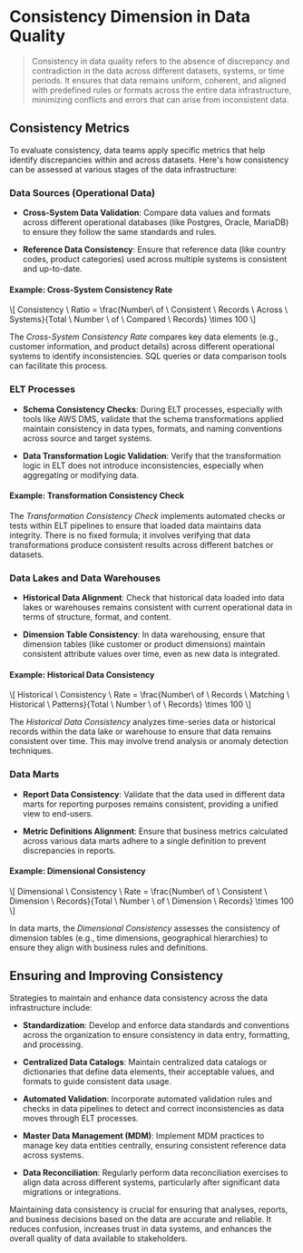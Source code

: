 # Consistency Dimension in Data Quality
> Consistency in data quality refers to the absence of discrepancy and contradiction in the data across different datasets, systems, or time periods. It ensures that data remains uniform, coherent, and aligned with predefined rules or formats across the entire data infrastructure, minimizing conflicts and errors that can arise from inconsistent data.

## Consistency Metrics
To evaluate consistency, data teams apply specific metrics that help identify discrepancies within and across datasets. Here's how consistency can be assessed at various stages of the data infrastructure:

### Data Sources (Operational Data)
* **Cross-System Data Validation**:
  Compare data values and formats across different operational databases (like Postgres, Oracle, MariaDB) to ensure they follow the same standards and rules.

* **Reference Data Consistency**:
  Ensure that reference data (like country codes, product categories) used across multiple systems is consistent and up-to-date.

#### Example: Cross-System Consistency Rate
\\[ Consistency \ Ratio = \frac{Number\ of \ Consistent \ Records \ Across \ Systems}{Total \ Number \ of \ Compared \ Records} \times 100 \\]

The *Cross-System Consistency Rate* compares key data elements (e.g., customer information, and product details) across different operational systems to identify inconsistencies. SQL queries or data comparison tools can facilitate this process.

### ELT Processes
* **Schema Consistency Checks**:
  During ELT processes, especially with tools like AWS DMS, validate that the schema transformations applied maintain consistency in data types, formats, and naming conventions across source and target systems.

* **Data Transformation Logic Validation**:
  Verify that the transformation logic in ELT does not introduce inconsistencies, especially when aggregating or modifying data.

#### Example: Transformation Consistency Check
The *Transformation Consistency Check* implements automated checks or tests within ELT pipelines to ensure that loaded data maintains data integrity. There is no fixed formula; it involves verifying that data transformations produce consistent results across different batches or datasets.

### Data Lakes and Data Warehouses
* **Historical Data Alignment**:
  Check that historical data loaded into data lakes or warehouses remains consistent with current operational data in terms of structure, format, and content.

* **Dimension Table Consistency**:
  In data warehousing, ensure that dimension tables (like customer or product dimensions) maintain consistent attribute values over time, even as new data is integrated.

#### Example: Historical Data Consistency
\\[ Historical \ Consistency \ Rate = \frac{Number\ of \ Records \ Matching \ Historical \ Patterns}{Total \ Number \ of \ Records} \times 100 \\]

The *Historical Data Consistency* analyzes time-series data or historical records within the data lake or warehouse to ensure that data remains consistent over time. This may involve trend analysis or anomaly detection techniques.

### Data Marts
* **Report Data Consistency**:
  Validate that the data used in different data marts for reporting purposes remains consistent, providing a unified view to end-users.

* **Metric Definitions Alignment**:
  Ensure that business metrics calculated across various data marts adhere to a single definition to prevent discrepancies in reports.

#### Example: Dimensional Consistency
\\[ Dimensional \ Consistency \ Rate = \frac{Number\ of \ Consistent \ Dimension \ Records}{Total \ Number \ of \ Dimension \ Records} \times 100 \\]

In data marts, the *Dimensional Consistency* assesses the consistency of dimension tables (e.g., time dimensions, geographical hierarchies) to ensure they align with business rules and definitions.

## Ensuring and Improving Consistency
Strategies to maintain and enhance data consistency across the data infrastructure include:

* **Standardization**:
  Develop and enforce data standards and conventions across the organization to ensure consistency in data entry, formatting, and processing.

* **Centralized Data Catalogs**:
  Maintain centralized data catalogs or dictionaries that define data elements, their acceptable values, and formats to guide consistent data usage.

* **Automated Validation**:
  Incorporate automated validation rules and checks in data pipelines to detect and correct inconsistencies as data moves through ELT processes.

* **Master Data Management (MDM)**:
  Implement MDM practices to manage key data entities centrally, ensuring consistent reference data across systems.

* **Data Reconciliation**:
  Regularly perform data reconciliation exercises to align data across different systems, particularly after significant data migrations or integrations.

Maintaining data consistency is crucial for ensuring that analyses, reports, and business decisions based on the data are accurate and reliable. It reduces confusion, increases trust in data systems, and enhances the overall quality of data available to stakeholders.
